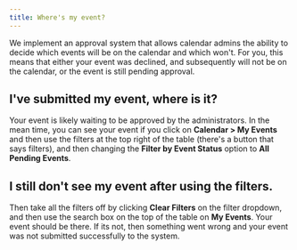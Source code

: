 ```yaml
---
title: Where's my event?
---
```


We implement an approval system that allows calendar admins the ability to decide which events will be on the calendar and which won't.
For you, this means that either your event was declined, and subsequently will not be on the calendar, or the event is still pending approval.

## I've submitted my event, where is it?
Your event is likely waiting to be approved by the administrators. In the mean time, you can see your event if you click on **Calendar > My Events** and then use the filters at the top right of the table (there's a button that says filters), and then changing the **Filter by Event Status** option to **All Pending Events**.

## I still don't see my event after using the filters.
Then take all the filters off by clicking **Clear Filters** on the filter dropdown, and then use the search box on the top of the table on **My Events**. Your event should be there. If its not, then something went wrong and your event was not submitted successfully to the system.